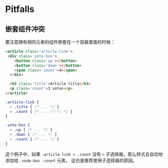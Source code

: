 # Pitfalls

## 嵌套组件冲突
要注意拥有相同元素的组件嵌套在一个容器里面的时候：

```html
<article class='article-link'>
 <div class='vote-box'>
    <button class='up'></button>
    <button class='down'></button>
    <span class='count'>4</span>
  </div>

  <h3 class='title'>Article title</h3>
  <p class='count'>3 votes</p>
</article>
```

```scss
.article-link {
  > .title { /* ... */ }
  > .count { /* ... (!!!) */ }
}

.vote-box {
  > .up { /* ... */ }
  > .down { /* ... */ }
  > .count { /* ... */ }
}
```

这个例子中，如果 `.article-link > .count` 没有 `>` 子选择器，那么样式会自动地添加给 `.vode-box .count` 元素。
这也是推荐使用子选择器的原因。
 
